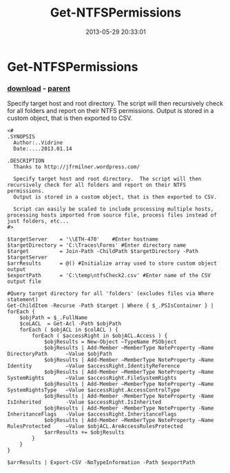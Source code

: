 ﻿---
pid:            4189
poster:         Administrator
title:          Get-NTFSPermissions
date:           2013-05-29 20:33:01
format:         posh
parent:         3901
parent:         3901

---

# Get-NTFSPermissions

### [download](4189.ps1) - [parent](3901.md)

  Specify target host and root directory.  The script will then recursively check for all folders and report on their NTFS permissions.
  Output is stored in a custom object, that is then exported to CSV.

```posh
<#
.SYNOPSIS
  Author:..Vidrine
  Date:....2013.01.14

.DESCRIPTION
  Thanks to http://jfrmilner.wordpress.com/  

  Specify target host and root directory.  The script will then recursively check for all folders and report on their NTFS permissions.
  Output is stored in a custom object, that is then exported to CSV.

  Script can easily be scaled to include processing multiple hosts, processing hosts imported from source file, process files instead of just folders, etc...
#>

$targetServer    = '\\ETH-470'    #Enter hostname
$targetDirectory = 'C:\Traces\Forms' #Enter directory name
$target          = Join-Path -ChildPath $targetDirectory -Path $targetServer
$arrResults      = @() #Initialize array used to store custom object output
$exportPath      = 'C:\temp\ntfsCheck2.csv' #Enter name of the CSV output file
 
#Query target directory for all 'folders' (excludes files via Where statement)
Get-ChildItem -Recurse -Path $target | Where { $_.PSIsContainer } |
forEach {
    $objPath = $_.FullName
    $coLACL  = Get-Acl -Path $objPath
    forEach ( $objACL in $colACL ) {
        forEach ( $accessRight in $objACL.Access ) {
            $objResults = New-Object –TypeName PSObject
            $objResults | Add-Member –MemberType NoteProperty –Name DirectoryPath      –Value $objPath
            $objResults | Add-Member –MemberType NoteProperty –Name Identity           –Value $accessRight.IdentityReference
            $objResults | Add-Member –MemberType NoteProperty –Name SystemRights       –Value $accessRight.FileSystemRights
            $objResults | Add-Member –MemberType NoteProperty –Name SystemRightsType   –Value $accessRight.AccessControlType
            $objResults | Add-Member -MemberType NoteProperty -Name IsInherited        -Value $accessRight.IsInherited
            $objResults | Add-Member -MemberType NoteProperty -Name InheritanceFlags   -Value $accessRight.InheritanceFlags
            $objResults | Add-Member –MemberType NoteProperty –Name RulesProtected     –Value $objACL.AreAccessRulesProtected
            $arrResults += $objResults
        }
    }
}
 
$arrResults | Export-CSV -NoTypeInformation -Path $exportPath
```
